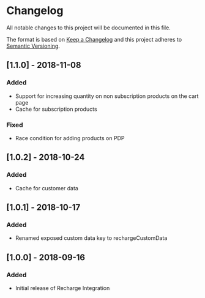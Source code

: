 # Changelog

All notable changes to this project will be documented in this file.

The format is based on [Keep a Changelog](http://keepachangelog.com/) and this project adheres to [Semantic Versioning](http://semver.org/).

## [1.1.0] - 2018-11-08
### Added
- Support for increasing quantity on non subscription products on the cart page
- Cache for subscription products
### Fixed
- Race condition for adding products on PDP

## [1.0.2] - 2018-10-24
### Added
- Cache for customer data

## [1.0.1] - 2018-10-17
### Added
- Renamed exposed custom data key to rechargeCustomData

## [1.0.0] - 2018-09-16
### Added
- Initial release of Recharge Integration
